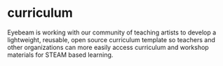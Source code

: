 # curriculum
Eyebeam is working with our community of teaching artists to develop a lightweight, reusable, open source curriculum template so teachers and other organizations can more easily access curriculum and workshop materials for STEAM based learning.
